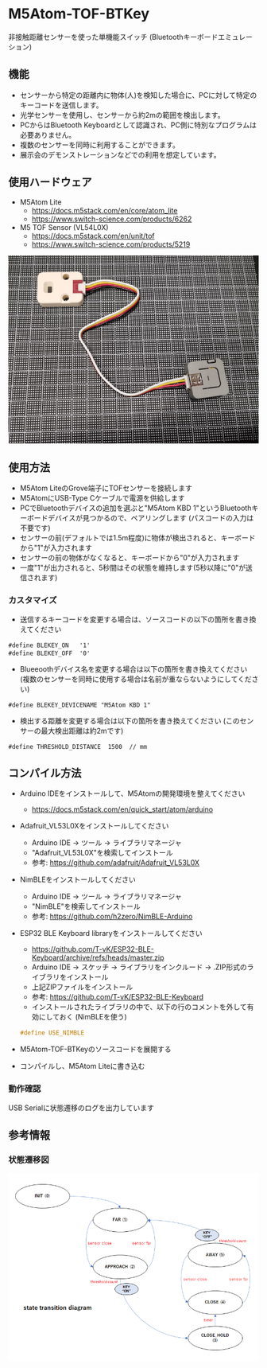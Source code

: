 # M5Atom-TOF-BTKey

非接触距離センサーを使った単機能スイッチ (Bluetoothキーボードエミュレーション)

## 機能

- センサーから特定の距離内に物体(人)を検知した場合に、PCに対して特定のキーコードを送信します。
- 光学センサーを使用し、センサーから約2mの範囲を検出します。
- PCからはBluetooth Keyboardとして認識され、PC側に特別なプログラムは必要ありません。
- 複数のセンサーを同時に利用することができます。
- 展示会のデモンストレーションなどでの利用を想定しています。

## 使用ハードウェア

- M5Atom Lite
  - https://docs.m5stack.com/en/core/atom_lite
  - https://www.switch-science.com/products/6262
- M5 TOF Sensor (VL54L0X)
  - https://docs.m5stack.com/en/unit/tof
  - https://www.switch-science.com/products/5219

![外観](M5Atom-TOF-BTKey.jpg)

## 使用方法

- M5Atom LiteのGrove端子にTOFセンサーを接続します
- M5AtomにUSB-Type Cケーブルで電源を供給します
- PCでBluetoothデバイスの追加を選ぶと"M5Atom KBD 1"というBluetoothキーボードデバイスが見つかるので、ペアリングします (パスコードの入力は不要です)
- センサーの前(デフォルトでは1.5m程度)に物体が検出されると、キーボードから"1"が入力されます
- センサーの前の物体がなくなると、キーボードから"0"が入力されます
- 一度"1"が出力されると、5秒間はその状態を維持します(5秒以降に"0"が送信されます)

### カスタマイズ
- 送信するキーコードを変更する場合は、ソースコードの以下の箇所を書き換えてください
```
#define BLEKEY_ON   '1'
#define BLEKEY_OFF  '0'
```
- Blueeoothデバイス名を変更する場合は以下の箇所を書き換えてください (複数のセンサーを同時に使用する場合は名前が重ならないようにしてください)
```
#define BLEKEY_DEVICENAME "M5Atom KBD 1"
```
- 検出する距離を変更する場合は以下の箇所を書き換えてください (このセンサーの最大検出距離は約2mです)
```
#define THRESHOLD_DISTANCE  1500  // mm
```

## コンパイル方法
- Arduino IDEをインストールして、M5Atomの開発環境を整えてください
  - https://docs.m5stack.com/en/quick_start/atom/arduino

- Adafruit_VL53L0Xをインストールしてください
  - Arduino IDE -> ツール -> ライブラリマネージャ
  - "Adafruit_VL53L0X"を検索してインストール
  - 参考: https://github.com/adafruit/Adafruit_VL53L0X

- NimBLEをインストールしてください
  - Arduino IDE -> ツール -> ライブラリマネージャ
  - "NimBLE"を検索してインストール
  - 参考: https://github.com/h2zero/NimBLE-Arduino

- ESP32 BLE Keyboard libraryをインストールしてください
  - https://github.com/T-vK/ESP32-BLE-Keyboard/archive/refs/heads/master.zip
  - Arduino IDE -> スケッチ -> ライブラリをインクルード -> .ZIP形式のライブラリをインストール
  - 上記ZIPファイルをインストール
  - 参考: https://github.com/T-vK/ESP32-BLE-Keyboard
  - インストールされたライブラリの中で、以下の行のコメントを外して有効にしておく (NimBLEを使う)
  ``` Arduino\libraries\ESP32-BLE-Keyboard\BleKeyboard.h
  #define USE_NIMBLE
  ```

- M5Atom-TOF-BTKeyのソースコードを展開する
- コンパイルし、M5Atom Liteに書き込む

### 動作確認
USB Serialに状態遷移のログを出力しています

## 参考情報
### 状態遷移図
![状態遷移図](state-diagram.png)




